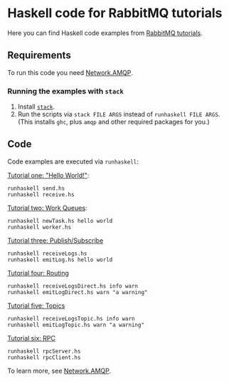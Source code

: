 # Haskell code for RabbitMQ tutorials

Here you can find Haskell code examples from
[RabbitMQ tutorials](http://www.rabbitmq.com/getstarted.html).

## Requirements

To run this code you need [Network.AMQP](http://hackage.haskell.org/package/amqp).

### Running the examples with `stack`

1. Install [`stack`](https://docs.haskellstack.org/en/stable/README/).
2. Run the scripts via ```stack FILE ARGS``` instead of `runhaskell FILE ARGS`. (This installs `ghc`, plus `amqp` and other required packages for you.)

## Code

Code examples are executed via `runhaskell`:

[Tutorial one: "Hello World!"](http://www.rabbitmq.com/tutorial-one-python.html):

    runhaskell send.hs
    runhaskell receive.hs

[Tutorial two: Work Queues](http://www.rabbitmq.com/tutorial-two-python.html):

    runhaskell newTask.hs hello world
    runhaskell worker.hs

[Tutorial three: Publish/Subscribe](http://www.rabbitmq.com/tutorial-three-python.html)

    runhaskell receiveLogs.hs
    runhaskell emitLog.hs hello world

[Tutorial four: Routing](http://www.rabbitmq.com/tutorial-four-python.html)

    runhaskell receiveLogsDirect.hs info warn
    runhaskell emitLogDirect.hs warn "a warning"

[Tutorial five: Topics](http://www.rabbitmq.com/tutorial-five-python.html)

    runhaskell receiveLogsTopic.hs info warn
    runhaskell emitLogTopic.hs warn "a warning"

[Tutorial six: RPC](http://www.rabbitmq.com/tutorial-six-python.html)

    runhaskell rpcServer.hs
    runhaskell rpcClient.hs

To learn more, see [Network.AMQP](https://github.com/hreinhardt/amqp).
